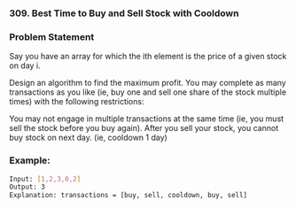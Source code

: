 ### 309. Best Time to Buy and Sell Stock with Cooldown

### Problem Statement
Say you have an array for which the ith element is the price of a given stock on day i.

Design an algorithm to find the maximum profit. You may complete as many transactions as you like (ie, buy one and sell one share of the stock multiple times) with the following restrictions:

You may not engage in multiple transactions at the same time (ie, you must sell the stock before you buy again).
After you sell your stock, you cannot buy stock on next day. (ie, cooldown 1 day)

### Example:
```bash
Input: [1,2,3,0,2]
Output: 3 
Explanation: transactions = [buy, sell, cooldown, buy, sell]
```